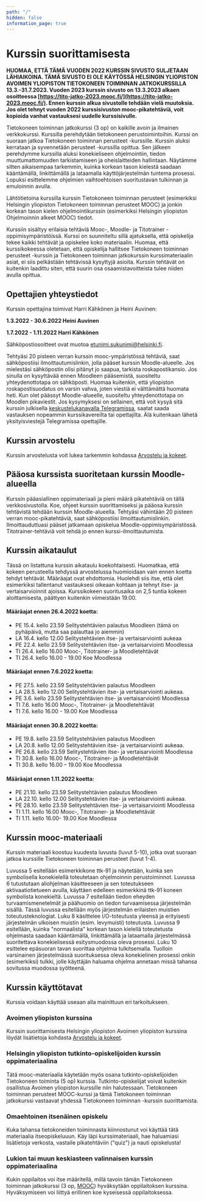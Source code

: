 ```yaml
---
path: "/"
hidden: false
information_page: true
---
```


# Kurssin suorittamisesta

**HUOMAA, ETTÄ TÄMÄ VUODEN 2022 KURSSIN SIVUSTO SULJETAAN LÄHIAIKOINA. TÄMÄ SIVUSTO EI OLE KÄYTÖSSÄ HELSINGIN YLIOPISTON AVOIMEN YLIOPISTON TIETOKONEEN TOIMINNAN JATKOKURSSILLA 13.3.-31.7.2023. Vuoden 2023 kurssin sivusto on 13.3.2023 alkaen osoitteessa [https://tito-jatko-2023.mooc.fi/](https://tito-jatko-2023.mooc.fi/). Ennen kurssin alkua sivustolle tehdään vielä muutoksia. Jos olet tehnyt vuoden 2022 kurssisivuston mooc-pikatehtäviä, voit kopioida  vanhat vastauksesi uudelle kurssisivulle.**

Tietokoneen toiminnan jatkokurssi (3 op) on kaikille avoin ja ilmainen verkkokurssi. Kurssilla perehdytään tietokoneen perustoimintoihin. Kurssi on suoraan jatkoa Tietokoneen toiminnan perusteet -kurssille. Kurssin aluksi kerrataan ja syvennetään perusteet -kurssilla opittua. Sen jälkeen perehdymme kurssilla aluksi konekieliseen ohjelmointiin, tiedon muuttumattomuuden tarkistamiseen ja oheislaitteiden hallintaan. Näytämme sitten aikaisempaa tarkemmin, kuinka korkean tason kielestä saadaan kääntämällä, linkittämällä ja lataamalla käyttöjärjestelmän tuntema prosessi. Lopuksi esittelemme ohjelmien vaihtoehtoisen suoritustavan tulkinnan ja emuloinnin avulla.

Lähtötietoina kurssilla kurssin Tietokoneen toiminnan perusteet (esimerkiksi Helsingin yliopiston Tietokoneen toiminnan perusteet MOOC) ja jonkin korkean tason kielen ohjelmointikurssin (esimerkiksi Helsingin yliopiston Ohjelmoinnin alkeet MOOC) tiedot.

Kurssiin sisältyy erilaisia tehtäviä Mooc-, Moodle- ja Titotrainer -oppimisympäristöissä. Kurssi on suunniteltu sillä ajatuksella, että opiskelija tekee kaikki tehtävät ja opiskelee koko materiaalin. Huomaa, että kurssikokeessa oletetaan, että opiskelija hallitsee Tietokoneen toiminnan perusteet -kurssin ja Tietokoneen toiminnan jatkokurssin kurssimateriaalin asiat, ei siis pelkästään tehtävissä kysyttyjä asioita. Kurssin tehtävät on kuitenkin laadittu siten, että suurin osa osaamistavoitteista tulee niiden avulla opittua.

## Opettajien yhteystiedot
Kurssin opettajina toimivat Harri Kähkönen ja Heini Auvinen:

**1.3.2022 - 30.6.2022 Heini Auvinen**

**1.7.2022 - 1.11.2022 Harri Kähkönen**

Sähköpostiosoitteet ovat muotoa etunimi.sukunimi@helsinki.fi.

Tehtyäsi 20 pisteen verran kurssin mooc-ympäristössä tehtäviä, saat sähköpostiisi ilmoittautumislinkin, jolla pääset kurssin Moodle-alueelle. Jos mielestäsi sähköpostin olisi pitänyt jo saapua, tarkista roskapostikansio. Jos sinulla on kysyttävää ennen Moodleen pääsemistä, suositeltu yhteydenottotapa on sähköposti. Huomaa kuitenkin, että yliopiston roskapostisuodatus on varsin vahva, joten viestiä ei välttämättä huomata heti. Kun olet päässyt Moodle-alueelle, suositeltu yhteydenottotapa on Moodlen pikaviestit. Jos kysymyksesi on sellainen, että voit kysyä sitä kurssin julkisella [keskustelukanavalla Telegramissa](https://t.me/tkt_tito), saatat saada vastauksen nopeammin kurssikavereilta tai opettajilta. Älä kuitenkaan lähetä yksityisviestejä Telegramissa opettajille.

## Kurssin arvostelu
Kurssin arvostelusta voit lukea tarkemmin kohdassa [Arvostelu ja kokeet](arvostelu-ja-kokeet).

## Pääosa kurssista suoritetaan kurssin Moodle-alueella
Kurssin pääasiallinen oppimateriaali ja pieni määrä pikatehtäviä on tällä verkkosivustolla. Koe, ohjeet kurssin suorittamiseksi ja pääosa kurssin tehtävistä tehdään kurssin Moodle-alueella.
Tehtyäsi vähintään 20 pisteen verran mooc-pikatehtäviä, saat sähköpostiisi ilmoittautumislinkin. Ilmoittauduttuasi pääset jatkamaan opiskelua Moodle-oppimisympäristössä. Titotrainer-tehtäviä voit tehdä jo ennen kurssi-ilmoittautumista.

## Kurssin aikataulut
Tässä on listattuna kurssin aikataulu koekohtaisesti. Huomatkaa, että kokeen perusteella tehdyssä arvostelussa huomioidaan vain ennen koetta tehdyt tehtävät. Määräajat ovat ehdottomia. Huolehdi siis itse, että olet esimerkiksi tallentanut vastauksesi oikeaan kohtaan ja tehnyt itse- ja vertaisarvioinnit ajoissa. Kurssikokeen suoritusaika on 2,5 tuntia kokeen aloittamisesta, päättyen kuitenkin viimeistään 19.00.

#### Määräajat ennen 26.4.2022 koetta:
- PE 15.4. kello 23.59 Selitystehtävien palautus Moodleen (tämä on pyhäpäivä, mutta saa palauttaa jo aiemmin)
- LA 16.4. kello 12.00 Selitystehtävien itse- ja vertaisarviointi aukeaa
- PE 22.4. kello 23.59 Selitystehtävien itse- ja vertaisarviointi Moodlessa
- TI 26.4. kello 16.00 Mooc-, Titotrainer- ja Moodletehtävät
- TI 26.4. kello 16.00 - 19.00 Koe Moodlessa

#### Määräajat ennen 7.6.2022 koetta:
- PE 27.5. kello 23.59 Selitystehtävien palautus Moodleen
- LA 28.5. kello 12.00 Selitystehtävien itse- ja vertaisarviointi aukeaa.
- PE 3.6. kello 23.59 Selitystehtävien itse- ja vertaisarviointi Moodlessa
- TI 7.6. kello 16.00 Mooc-, Titotrainer- ja Moodletehtävät
- TI 7.6. kello 16.00 - 19.00 Koe Moodlessa

#### Määräajat ennen 30.8.2022 koetta:
- PE 19.8. kello 23.59 Selitystehtävien palautus Moodleen
- LA 20.8. kello 12.00 Selitystehtävien itse- ja vertaisarviointi aukeaa.
- PE 26.8. kello 23.59 Selitystehtävien itse- ja vertaisarviointi Moodlessa
- TI 30.8. kello 16.00 Mooc-, Titotrainer- ja Moodletehtävät
- TI 30.8. kello 16.00 – 19.00 Koe Moodlessa

#### Määräajat ennen 1.11.2022 koetta:
- PE 21.10. kello 23.59 Selitystehtävien palautus Moodleen
- LA 22.10. kello 12.00 Selitystehtävien itse- ja vertaisarviointi aukeaa.
- PE 28.10. kello 23.59 Selitystehtävien itse- ja vertaisarviointi Moodlessa
- TI 1.11. kello 16.00 Mooc-, Titotrainer- ja Moodletehtävät
- TI 1.11. kello 16.00- 19.00  Koe Moodlessa


## Kurssin mooc-materiaali
Kurssin materiaali koostuu kuudesta luvusta (luvut 5-10), jotka ovat suoraan jatkoa kurssille Tietokoneen toiminnan perusteet (luvut 1-4).

Luvussa 5 esitellään esimerkkikone ttk-91 ja näytetään, kuinka sen symbolisella konekielellä toteutetaan ohjelmoinnin perustoiminnot. Luvussa 6 tutustutaan aliohjelman käsitteeseen ja sen toteutukseen aktivaatiotietueen avulla, käyttäen edelleen esimerkkinä ttk-91 koneen symbolista konekieltä. Luvussa 7 esitellään tiedon eheyden turvaamismenetelmät ja päähuomio on tiedon turvaamisessa järjestelmän sisällä. Tässä luvussa esitellään myös järjestelmän erilaisten muistien toteutusteknologiat. Luku 8 käsittelee I/O-toteutusta yleensä ja erityisesti järjestelmän ulkoisen muistin (esim. levymuisti) toteutusta. Luvussa 9 esitellään, kuinka "normaalista" korkean tason kielellä toteutetusta ohjelmasta saadaan kääntämällä, linkittämällä ja lataamalla järjestelmässä suoritettava konekielisessä esitysmuodossa oleva prosessi. Luku 10 esittelee epäsuoran tavan suorittaa ohjelmia tulkitsemalla. Tuolloin varsinainen järjestelmässä suorituksessa oleva konekielinen prosessi onkin (esimerkiksi) tulkki, jolle käyttäjän haluama ohjelma annetaan missä tahansa sovitussa muodossa syötteenä.

## Kurssin käyttötavat
Kurssia voidaan käyttää useaan alla mainittuun eri tarkoitukseen.

### Avoimen yliopiston kurssina
Kurssin suorittamisesta Helsingin yliopiston Avoimen yliopiston kurssina löydät lisätietoja kohdasta [Arvostelu ja kokeet](arvostelu-ja-kokeet).

### Helsingin yliopiston tutkinto-opiskelijoiden kurssin oppimateriaalina
Tätä mooc-materiaalia käytetään myös osana tutkinto-opiskelijoiden Tietokoneen toiminta (5 op) kurssia. Tutkinto-opiskelijat voivat kuitenkin osallistua Avoimen yliopiston kurssille niin halutessaan. Tietokoneen toiminnan perusteet MOOC-kurssi ja tämä Tietokoneen toiminnan jatkokurssi vastaavat yhdessä Tietokoneen toiminnan -kurssin suorittamista.

### Omaehtoinen itsenäinen opiskelu
Kuka tahansa tietokoneiden toiminnasta kiinnostunut voi käyttää tätä materiaalia itseopiskeluuun. Käy läpi kurssimateriaali, hae haluamiasi lisätietoja verkosta, vastaile pikatehtäviin ("quiz") ja nauti opiskelusta!

### Lukion tai muun keskiasteen valinnaisen kurssin oppimateriaalina
Kukin oppilaitos voi itse määritellä, millä tavoin tämän Tietokoneen toiminnan jatkokurssi (3 op, [MOOC](https://mooc.fi/)) hyväksytään oppilaitoksen kurssina. Hyväksymiseen voi liittyä erillinen koe kyseisessä oppilaitoksessa.


